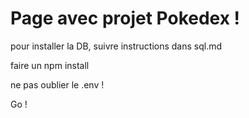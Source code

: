 # Page avec projet Pokedex !

pour installer la DB, suivre instructions dans sql.md

faire un npm install

ne pas oublier le .env !

Go !